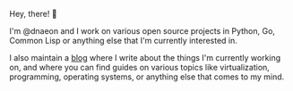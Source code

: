 Hey, there! 👋

I'm @dnaeon and I work on various open source projects in Python, Go,
Common Lisp or anything else that I'm currently interested in.

I also maintain a [blog](https://dnaeon.github.io/) where I write about
the things I'm currently working on, and where you can find guides on
various topics like virtualization, programming, operating systems, or
anything else that comes to my mind.
